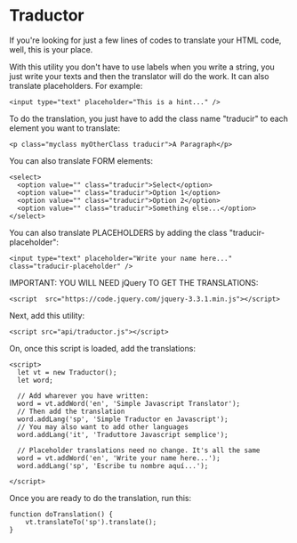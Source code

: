 # Traductor

If you're looking for just a few lines of codes to translate your HTML code, well, this is your place.

With this utility you don't have to use labels when you write a string, you just write your texts and then the translator will do the work.
It can also translate placeholders. For example: 
```
<input type="text" placeholder="This is a hint..." />
```

To do the translation, you just have to add the class name "traducir" to each element you want to translate:
```
<p class="myclass myOtherClass traducir">A Paragraph</p>
```

You can also translate FORM elements:
```
<select>
  <option value="" class="traducir">Select</option>
  <option value="" class="traducir">Option 1</option>
  <option value="" class="traducir">Option 2</option>
  <option value="" class="traducir">Something else...</option>
</select>
```

You can also translate PLACEHOLDERS by adding the class "traducir-placeholder":
```
<input type="text" placeholder="Write your name here..." class="traducir-placeholder" />
```
IMPORTANT: YOU WILL NEED jQuery TO GET THE TRANSLATIONS:
```
<script  src="https://code.jquery.com/jquery-3.3.1.min.js"></script>
```

Next, add this utility:
```
<script src="api/traductor.js"></script>
```

On, once this script is loaded, add the translations:
```
<script>
  let vt = new Traductor();
  let word;
  
  // Add wharever you have written:
  word = vt.addWord('en', 'Simple Javascript Translator');
  // Then add the translation
  word.addLang('sp', 'Simple Traductor en Javascript');
  // You may also want to add other languages
  word.addLang('it', 'Traduttore Javascript semplice');
  
  // Placeholder translations need no change. It's all the same
  word = vt.addWord('en', 'Write your name here...'); 
  word.addLang('sp', 'Escribe tu nombre aquí...');
  
</script>
```

Once you are ready to do the translation, run this:
```
function doTranslation() {
    vt.translateTo('sp').translate();
}
```


